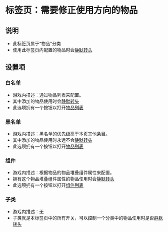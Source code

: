 # 标签页：需要修正使用方向的物品

## 说明

- 此标签页属于“物品”分类
- 使用此标签页内配置的物品时会[静默转头](../../../../mechanism/slient-turning-head)

## 设置项

### 白名单

- 游戏内描述：通过物品列表来配置。
- 其中添加的物品使用时会[静默转头](../../../../mechanism/slient-turning-head)
- 此选项拥有一个按钮以打开[物品列表](../../sub-pages/item-list)

### 黑名单

- 游戏内描述：黑名单的优先级高于本页其他条目。
- 其中添加的物品使用时永远不会[静默转头](../../../../mechanism/slient-turning-head)
- 此选项拥有一个按钮以打开[物品列表](../../sub-pages/item-list)

### 组件

- 游戏内描述：根据物品的物品堆叠组件属性来配置。
- 拥有这个物品堆叠组件属性的物品使用时会[静默转头](../../../../mechanism/slient-turning-head)
- 此选项拥有一个按钮以打开[组件列表](../../sub-pages/widget-list)

### 子类

- 游戏内描述：无
- 子类就是本标签页中的所有开关，可以控制一个分类中的物品使用时是否[静默转头](../../../../mechanism/slient-turning-head)
